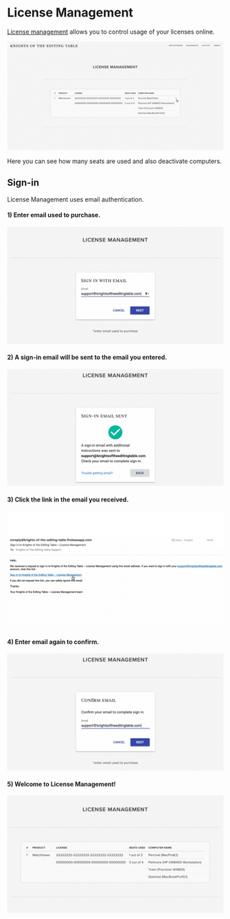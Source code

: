 # License Management

[License management](http://knightsoftheeditingtable.com/license) allows you to control usage of your licenses online.

![](../.gitbook/assets/license_manager_cross.png)

Here you can see how many seats are used and also deactivate computers.

## Sign-in

License Management uses email authentication.

#### 1\) Enter email used to purchase.

![](../.gitbook/assets/lic_01.jpg)

#### 2\) A sign-in email will be sent to the email you entered.

![](../.gitbook/assets/lic_02.jpg)

#### 3\) Click the link in the email you received.

![](../.gitbook/assets/lic_03.jpg)

#### 4\) Enter email again to confirm.

![](../.gitbook/assets/lic_04.jpg)

#### 5\) Welcome to License Management!

![](../.gitbook/assets/lic_05.jpg)

